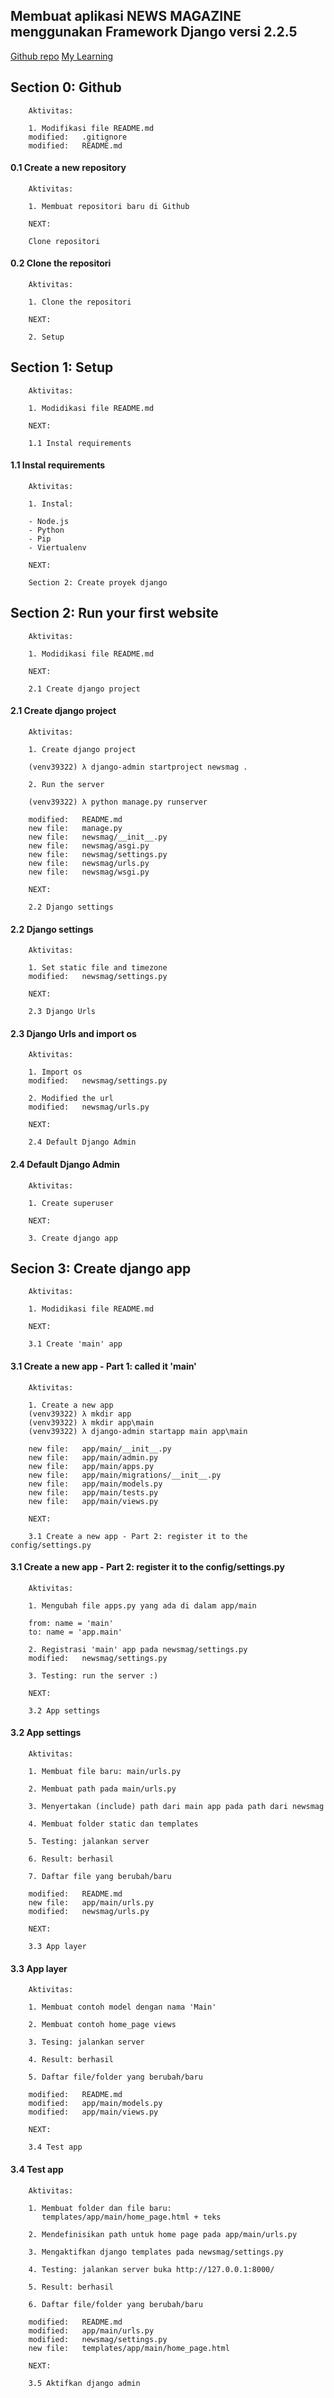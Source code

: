 ## Membuat aplikasi NEWS MAGAZINE menggunakan Framework Django versi 2.2.5

[Github repo](https://github.com/gurnitha/django-news-magazine)
[My Learning](https://www.udemy.com/course/python-django-tkinter-complete-bundle-advance/learn/lecture/16516178#overview)


## Section 0: Github

        Aktivitas:

        1. Modifikasi file README.md
        modified:   .gitignore
        modified:   README.md


#### 0.1 Create a new repository

        Aktivitas:

        1. Membuat repositori baru di Github

        NEXT:

        Clone repositori 


#### 0.2 Clone the repositori

        Aktivitas:

        1. Clone the repositori

        NEXT:

        2. Setup


## Section 1: Setup

        Aktivitas:

        1. Modidikasi file README.md 

        NEXT:

        1.1 Instal requirements


#### 1.1 Instal requirements

        Aktivitas:

        1. Instal:

        - Node.js
        - Python
        - Pip
        - Viertualenv 

        NEXT:

        Section 2: Create proyek django


## Section 2: Run your first website

        Aktivitas:

        1. Modidikasi file README.md 

        NEXT:

        2.1 Create django project


#### 2.1 Create django project

        Aktivitas:

        1. Create django project

        (venv39322) λ django-admin startproject newsmag .

        2. Run the server

        (venv39322) λ python manage.py runserver

        modified:   README.md
        new file:   manage.py
        new file:   newsmag/__init__.py
        new file:   newsmag/asgi.py
        new file:   newsmag/settings.py
        new file:   newsmag/urls.py
        new file:   newsmag/wsgi.py

        NEXT:

        2.2 Django settings


#### 2.2 Django settings

        Aktivitas:

        1. Set static file and timezone
        modified:   newsmag/settings.py

        NEXT:

        2.3 Django Urls


#### 2.3 Django Urls and import os

        Aktivitas:

        1. Import os
        modified:   newsmag/settings.py
        
        2. Modified the url
        modified:   newsmag/urls.py

        NEXT:

        2.4 Default Django Admin


#### 2.4 Default Django Admin

        Aktivitas:

        1. Create superuser

        NEXT:

        3. Create django app


## Secion 3: Create django app

        Aktivitas:

        1. Modidikasi file README.md 

        NEXT:

        3.1 Create 'main' app


#### 3.1 Create a new app - Part 1: called it 'main'

        Aktivitas:

        1. Create a new app
        (venv39322) λ mkdir app
        (venv39322) λ mkdir app\main
        (venv39322) λ django-admin startapp main app\main

        new file:   app/main/__init__.py
        new file:   app/main/admin.py
        new file:   app/main/apps.py
        new file:   app/main/migrations/__init__.py
        new file:   app/main/models.py
        new file:   app/main/tests.py
        new file:   app/main/views.py

        NEXT:

        3.1 Create a new app - Part 2: register it to the config/settings.py


#### 3.1 Create a new app - Part 2: register it to the config/settings.py

        Aktivitas:

        1. Mengubah file apps.py yang ada di dalam app/main
        
        from: name = 'main'
        to: name = 'app.main'        

        2. Registrasi 'main' app pada newsmag/settings.py
        modified:   newsmag/settings.py

        3. Testing: run the server :)

        NEXT:

        3.2 App settings


#### 3.2 App settings

        Aktivitas:

        1. Membuat file baru: main/urls.py

        2. Membuat path pada main/urls.py

        3. Menyertakan (include) path dari main app pada path dari newsmag

        4. Membuat folder static dan templates

        5. Testing: jalankan server

        6. Result: berhasil

        7. Daftar file yang berubah/baru

        modified:   README.md
        new file:   app/main/urls.py
        modified:   newsmag/urls.py

        NEXT:

        3.3 App layer


#### 3.3 App layer

        Aktivitas:

        1. Membuat contoh model dengan nama 'Main'

        2. Membuat contoh home_page views

        3. Tesing: jalankan server

        4. Result: berhasil

        5. Daftar file/folder yang berubah/baru

        modified:   README.md
        modified:   app/main/models.py
        modified:   app/main/views.py

        NEXT:

        3.4 Test app


#### 3.4 Test app

        Aktivitas:

        1. Membuat folder dan file baru:
           templates/app/main/home_page.html + teks

        2. Mendefinisikan path untuk home page pada app/main/urls.py

        3. Mengaktifkan django templates pada newsmag/settings.py

        4. Testing: jalankan server buka http://127.0.0.1:8000/

        5. Result: berhasil

        6. Daftar file/folder yang berubah/baru
        
        modified:   README.md
        modified:   app/main/urls.py
        modified:   newsmag/settings.py
        new file:   templates/app/main/home_page.html

        NEXT:

        3.5 Aktifkan django admin